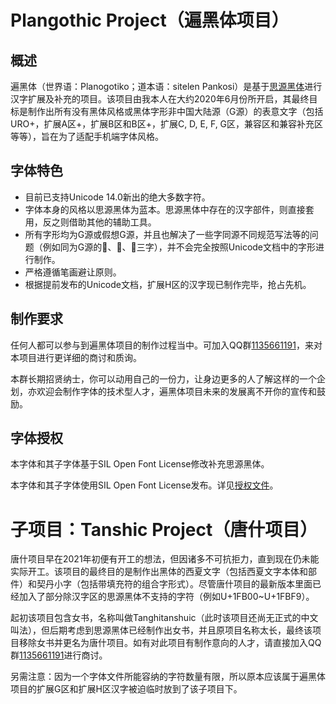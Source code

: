 # Plangothic Project（遍黑体项目）
## 概述
遍黑体（世界语：Planogotiko；道本语：sitelen Pankosi）是基于[思源黑体](https://github.com/adobe-fonts/source-han-sans)进行汉字扩展及补充的项目。该项目由我本人在大约2020年6月份所开启，其最终目标是制作出所有没有黑体风格或黑体字形非中国大陆源（G源）的表意文字（包括URO+，扩展A区+，扩展B区和B区+，扩展C, D, E, F, G区，兼容区和兼容补充区等等），旨在为了适配手机端字体风格。
## 字体特色
- 目前已支持Unicode 14.0新出的绝大多数字符。
- 字体本身的风格以思源黑体为蓝本。思源黑体中存在的汉字部件，则直接套用，反之则借助其他的辅助工具。
- 所有字形均为G源或假想G源，并且也解决了一些字同源不同规范写法等的问题（例如同为G源的𰃙、𰃜、𰃟三字），并不会完全按照Unicode文档中的字形进行制作。
- 严格遵循笔画避让原则。
- 根据提前发布的Unicode文档，扩展H区的汉字现已制作完毕，抢占先机。
## 制作要求
任何人都可以参与到遍黑体项目的制作过程当中。可加入QQ群[1135661191](https://jq.qq.com/?_wv=1027&k=xRTzFAfD)，来对本项目进行更详细的商讨和质询。

本群长期招贤纳士，你可以动用自己的一份力，让身边更多的人了解这样的一个企划，亦欢迎会制作字体的技术型人才，遍黑体项目未来的发展离不开你的宣传和鼓励。
## 字体授权
本字体和其子字体基于SIL Open Font License修改补充思源黑体。

本字体和其子字体使用SIL Open Font License发布。详见[授权文件](LICENSE.txt)。
# 子项目：Tanshic Project（唐什项目）
唐什项目早在2021年初便有开工的想法，但因诸多不可抗拒力，直到现在仍未能实际开工。该项目的最终目的是制作出黑体的西夏文字（包括西夏文字本体和部件）和契丹小字（包括带填充符的组合字形式）。尽管唐什项目的最新版本里面已经加入了部分除汉字区的思源黑体不支持的字符（例如U+1FB00~U+1FBF9）。

起初该项目包含女书，名称叫做Tanghitanshuic（此时该项目还尚无正式的中文叫法），但后期考虑到思源黑体已经制作出女书，并且原项目名称太长，最终该项目移除女书并更名为唐什项目。如有对此项目有制作意向的人才，请直接加入QQ群[1135661191](https://jq.qq.com/?_wv=1027&k=xRTzFAfD)进行商讨。

另需注意：因为一个字体文件所能容纳的字符数量有限，所以原本应该属于遍黑体项目的扩展G区和扩展H区汉字被迫临时放到了该子项目下。
